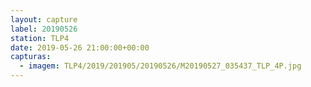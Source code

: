 ```yaml
---
layout: capture
label: 20190526
station: TLP4
date: 2019-05-26 21:00:00+00:00
capturas:
  - imagem: TLP4/2019/201905/20190526/M20190527_035437_TLP_4P.jpg
---
```


